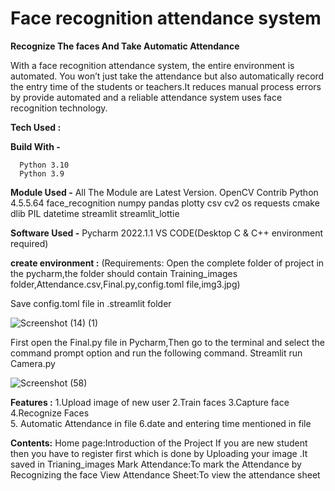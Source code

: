 
# Face recognition attendance system
__Recognize The faces And Take Automatic Attendance__




With a face recognition attendance system, the entire environment is automated. You won’t just take the attendance but also automatically record the entry time of the students or teachers.It reduces manual process errors by provide automated and a reliable attendance system uses face recognition technology.


__Tech Used :__

__Build With -__

      Python 3.10   
      Python 3.9


__Module Used -__
All The Module are Latest Version.
            OpenCV Contrib  Python 4.5.5.64
            face_recognition
            numpy
            pandas
            plotty
            csv
            cv2
            os
            requests
            cmake
            dlib
            PIL
            datetime
            streamlit
            streamlit_lottie

__Software Used -__
Pycharm 2022.1.1
VS CODE(Desktop C & C++ environment required)

__create environment :__
(Requirements: Open the complete folder of project in the pycharm,the folder should contain Training_images folder,Attendance.csv,Final.py,config.toml file,img3.jpg) 


Save config.toml file in .streamlit folder 

![Screenshot (14) (1)](https://user-images.githubusercontent.com/106415423/170852233-5ec81a1a-d435-44fd-b3a1-7423b36b82d0.png)

First open the Final.py file in Pycharm,Then go to the terminal and select the command prompt option and run the following command.
Streamlit run Camera.py

![Screenshot (58)](https://user-images.githubusercontent.com/106415423/170851810-b466c254-d173-4a64-8269-b8e5404ab6ab.png)

__Features :__
1.Upload image of new user
2.Train faces
3.Capture face
4.Recognize Faces  
5. Automatic Attendance in file
6.date and entering time mentioned in file

__Contents:__
Home page:Introduction of the Project
 If you are new student then you have to register first which is done by   Uploading your image  .It saved in Trianing_images 
Mark Attendance:To mark the Attendance by Recognizing the face
View Attendance Sheet:To view the attendance sheet





